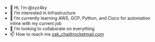 - 👋 Hi, I’m @xyz4ky
- 👀 I’m interested in Infrastructure
- 🌱 I’m currently learning AWS, GCP, Python, and Cisco for automation inline with my current job 
- 💞️ I’m looking to collaborate on everything
- 📫 How to reach me zak_cha@rocketmail.com

<!---
xyz4ky/xyz4ky is a ✨ special ✨ repository because its `README.md` (this file) appears on your GitHub profile.
You can click the Preview link to take a look at your changes.
--->
